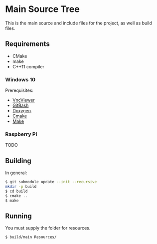 # Main Source Tree
This is the main source and include files for the project, as well as build files.

## Requirements
* CMake
* make
* C++11 compiler

### Windows 10

Prerequisites:

* [VncViewer](https://www.realvnc.com/en/connect/download/viewer/)
* [GitBash](https://github.com/git-for-windows/git/releases/download/v2.31.1.windows.1/Git-2.31.1-64-bit.exe)
* [Doxygen](https://doxygen.nl/files/doxygen-1.9.1-setup.exe).
* [Cmake](https://cmake.org/download/)
* [Make](https://ixpeering.dl.sourceforge.net/project/ezwinports/make-4.3-without-guile-w32-bin.zip)

### Raspberry Pi

TODO

## Building

In general:

```bash
$ git submodule update --init --recursive
mkdir -p build
$ cd build
$ cmake ..
$ make
```

## Running

You must supply the folder for resources.

```
$ build/main Resources/
```